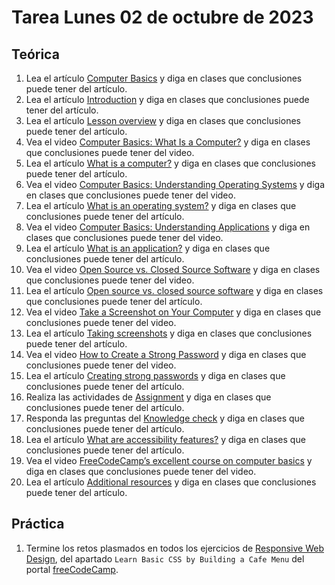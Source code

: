 # Tarea Lunes 02 de octubre de 2023

## Teórica

1. Lea el artículo [Computer Basics](https://www.theodinproject.com/lessons/foundations-computer-basics) y diga en clases que conclusiones puede tener del artículo.
2. Lea el artículo [Introduction](https://www.theodinproject.com/lessons/foundations-computer-basics#introduction) y diga en clases que conclusiones puede tener del artículo.
3. Lea el artículo [Lesson overview](https://www.theodinproject.com/lessons/foundations-computer-basics#lesson-overview) y diga en clases que conclusiones puede tener del artículo.
4. Vea el video [Computer Basics: What Is a Computer?](https://m.youtube.com/watch?v=Cu3R5it4cQs) y diga en clases que conclusiones puede tener del video.
5. Lea el artículo [What is a computer?](https://edu.gcfglobal.org/en/computerbasics/what-is-a-computer/1/) y diga en clases que conclusiones puede tener del artículo.
6. Vea el video [Computer Basics: Understanding Operating Systems](https://m.youtube.com/watch?v=Cu3R5it4cQs) y diga en clases que conclusiones puede tener del video.
7. Lea el artículo [What is an operating system?](https://edu.gcfglobal.org/en/computerbasics/understanding-operating-systems/1/) y diga en clases que conclusiones puede tener del artículo.
8. Vea el video [Computer Basics: Understanding Applications](https://m.youtube.com/watch?v=3gMOYZoMtEs) y diga en clases que conclusiones puede tener del video.
9. Lea el artículo [What is an application?](https://edu.gcfglobal.org/en/computerbasics/understanding-applications/1/) y diga en clases que conclusiones puede tener del artículo.
10. Vea el video [Open Source vs. Closed Source Software](https://www.youtube.com/watch?v=2q91vTvc7YE) y diga en clases que conclusiones puede tener del video.
11. Lea el artículo [Open source vs. closed source software](https://edu.gcfglobal.org/en/basic-computer-skills/open-source-vs-closed-source-software/1/) y diga en clases que conclusiones puede tener del artículo.
12. Vea el video [Take a Screenshot on Your Computer](https://www.youtube.com/watch?v=vJ61athvLmY) y diga en clases que conclusiones puede tener del video.
13. Lea el artículo [Taking screenshots](https://edu.gcfglobal.org/en/techsavvy/taking-screenshots/1/) y diga en clases que conclusiones puede tener del artículo.
14. Vea el video [How to Create a Strong Password](https://www.youtube.com/watch?v=aEmF3Iylvr4) y diga en clases que conclusiones puede tener del video.
15. Lea el artículo [Creating strong passwords](https://edu.gcfglobal.org/en/techsavvy/password-tips/1/) y diga en clases que conclusiones puede tener del artículo.
16. Realiza las actividades de [Assignment](https://www.theodinproject.com/lessons/foundations-computer-basics#assignment) y diga en clases que conclusiones puede tener del artículo.
17. Responda las preguntas del [Knowledge check](https://www.theodinproject.com/lessons/foundations-computer-basics#knowledge-check) y diga en clases que conclusiones puede tener del artículo.
18. Lea el artículo [What are accessibility features?](https://edu.gcfglobal.org/en/computerbasics/using-accessibility-features/1/) y diga en clases que conclusiones puede tener del artículo.
19. Vea el video [FreeCodeCamp’s excellent course on computer basics](https://youtu.be/y2kg3MOk1sY) y diga en clases que conclusiones puede tener del video.
20. Lea el artículo [Additional resources](https://www.theodinproject.com/lessons/foundations-asking-for-help#additional-resources) y diga en clases que conclusiones puede tener del artículo.


## Práctica

1. Termine los retos plasmados en todos los ejercicios de [Responsive Web Design](https://www.freecodecamp.org/learn/2022/responsive-web-design/), del apartado `Learn Basic CSS by Building a Cafe Menu` del portal [freeCodeCamp](https://www.freecodecamp.org/learn/).
